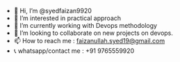 - 👋 Hi, I’m @syedfaizan9920
- 👀 I’m interested in practical approach
- 🌱 I’m currently working with Devops methodology
- 💞️ I’m looking to collaborate on new projects on devops.
- 📫 How to reach me : faizanullah.syed19@gmail.com
- 📞 whatsapp/contact me : +91 9765559920
<!---
syedfaizan9920/syedfaizan9920 is a ✨ special ✨ repository because its `README.md` (this file) appears on your GitHub profile.
You can click the Preview link to take a look at your changes.
--->
